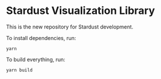 Stardust Visualization Library
====

This is the new repository for Stardust development.

To install dependencies, run:

    yarn

To build everything, run:

    yarn build